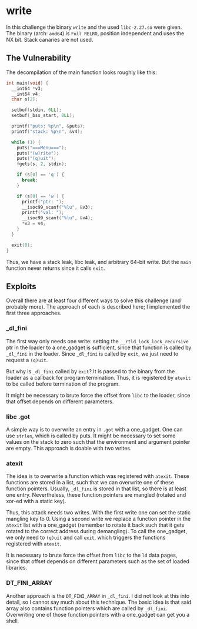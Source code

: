 write
=====

In this challenge the binary `write` and the used `libc-2.27.so` were given.
The binary (arch: `amd64`) is `Full RELRO`, position independent and uses the NX bit. Stack canaries are not used.

## The Vulnerability

The decompilation of the main function looks roughly like this:

```C
int main(void) {
  __int64 *v3;
  __int64 v4;
  char s[2];

  setbuf(stdin, 0LL);
  setbuf(_bss_start, 0LL);

  printf("puts: %p\n", &puts);
  printf("stack: %p\n", &v4);

  while (1) {
    puts("===Menu===");
    puts("(w)rite");
    puts("(q)uit");
    fgets(s, 2, stdin);

    if (s[0] == 'q') {
      break;
    }

    if (s[0] == 'w') {
      printf("ptr: ");
      __isoc99_scanf("%lu", &v3);
      printf("val: ");
      __isoc99_scanf("%lu", &v4);
      *v3 = v4;
    }
  }

  exit(0);
}
```

Thus, we have a stack leak, libc leak, and arbitrary 64-bit write.
But the `main` function never returns since it calls `exit`.

## Exploits

Overall there are at least four different ways to solve this challenge (and probably more).
The approach of each is described here; I implemented the first three approaches.

### _dl_fini
The first way only needs one write: setting the `__rtld_lock_lock_recursive` ptr in the loader to a one_gadget is sufficient, since that function is called by `_dl_fini` in the loader.
Since `_dl_fini` is called by `exit`, we just need to request a `(q)uit`.

But why is `_dl_fini` called by `exit`?
It is passed to the binary from the loader as a callback for program termination.
Thus, it is registered by `atexit` to be called before termination of the program.

It might be necessary to brute force the offset from `libc` to the loader, since that offset depends on different parameters.

### libc .got
A simple way is to overwrite an entry in `.got` with a one_gadget.
One can use `strlen`, which is called by puts.
It might be necessary to set some values on the stack to zero such that the environment and argument pointer are empty.
This approach is doable with two writes.

### atexit
The idea is to overwrite a function which was registered with `atexit`.
These functions are stored in a list, such that we can overwrite one of these function pointers.
Usually, `_dl_fini` is stored in that list, so there is at least one entry.
Nevertheless, these function pointers are mangled (rotated and xor-ed with a static key).

Thus, this attack needs two writes.
With the first write one can set the static mangling key to 0.
Using a second write we replace a function pointer in the `atexit` list with a one_gadget (remember to rotate it back such that it gets rotated to the correct address during demangling).
To call the one_gadget, we only need to `(q)uit` and call `exit`, which triggers the functions registered with `atexit`.

It is necessary to brute force the offset from `libc` to the `ld` data pages, since that offset depends on different parameters such as the set of loaded libraries.

### DT_FINI_ARRAY
Another approach is the `DT_FINI_ARRAY` in `_dl_fini`.
I did not look at this into detail, so I cannot say much about this technique.
The basic idea is that said array also contains function pointers which are called by `_dl_fini`.
Overwriting one of those function pointers with a one_gadget can get you a shell.


